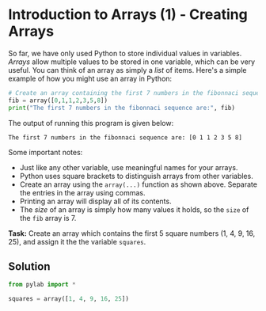 # Introduction to Arrays (1) - Creating Arrays

So far, we have only used Python to store individual values in variables. *Arrays* allow multiple values to be stored in one variable, which can be very useful. You can think of an array as simply a *list* of items. Here's a simple example of how you might use an array in Python:

```python
# Create an array containing the first 7 numbers in the fibonnaci sequence
fib = array([0,1,1,2,3,5,8])
print("The first 7 numbers in the fibonnaci sequence are:", fib)
```

The output of running this program is given below:
```
The first 7 numbers in the fibonnaci sequence are: [0 1 1 2 3 5 8]
```

Some important notes:
* Just like any other variable, use meaningful names for your arrays.
* Python uses square brackets to distinguish arrays from other variables.
* Create an array using the `array(...)` function as shown above. Separate the entries in the array using commas.
* Printing an array will display all of its contents.
* The *size* of an array is simply how many values it holds, so the `size` of the `fib` array is 7.

**Task:** Create an array which contains the first 5 square numbers (1, 4, 9, 16, 25), and assign it the the variable `squares`.

## Solution
```python
from pylab import *

squares = array([1, 4, 9, 16, 25])
```
